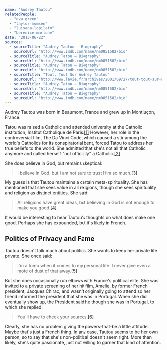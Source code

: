 ```yaml
---
name: "Audrey Tautou"
relatedPeople:
  - "eva-green"
  - "taylor-momsen"
  - "luisana-lopilato"
  - "berenice-marlohe"
date: "2013-06-22"
sources:
  - sourceTitle: "Audrey Tautou – Biography"
    sourceUrl: "http://www.imdb.com/name/nm0851582/bio"
  - sourceTitle: "Audrey Tatou – Biography"
    sourceUrl: "http://www.imdb.com/name/nm0851582/bio"
  - sourceTitle: "Audrey Tatou – Biography"
    sourceUrl: "http://www.imdb.com/name/nm0851582/bio"
  - sourceTitle: "Tout, Tout Sur Audrey Tautou"
    sourceUrl: "http://www.lavie.fr/archives/2001/09/27/tout-tout-sur-audrey-tautou,3743303.php"
  - sourceTitle: "Audrey Tatou – Biography"
    sourceUrl: "http://www.imdb.com/name/nm0851582/bio"
  - sourceTitle: "Audrey Tatou – Biography"
    sourceUrl: "http://www.imdb.com/name/nm0851582/bio"
---
```


Audrey Tautou was born in Beaumont, France and grew up in Montluçon, France.

Tatou was raised a Catholic and attended university at the Catholic institution, Institut Catholique de Paris.<a class="source-citation" href="http://www.imdb.com/name/nm0851582/bio" title="Audrey Tautou – Biography">[1]</a> However, her role in the controversial film, The Da Vinci Code, which caused a stir among the world's Catholics for its conspiratorial bent, forced Tatou to address her true beliefs to the world. She admitted that she's not all that Catholic anymore and called herself "not officially" a Catholic.<a class="source-citation" href="http://www.imdb.com/name/nm0851582/bio" title="Audrey Tatou – Biography">[2]</a>

She does believe in God, but remains skeptical:

>I believe in God, but I am not sure to trust Him so much.<a class="source-citation" href="http://www.imdb.com/name/nm0851582/bio" title="Audrey Tatou – Biography">[3]</a>

My guess is that Tautou maintains a certain meta-spirituality. She has mentioned that she sees value in all religions, though she sees spirituality and religion as distinct entities. She said:

>All religions have great ideas, but believing in God is not enough to make you good.<a class="source-citation" href="http://www.lavie.fr/archives/2001/09/27/tout-tout-sur-audrey-tautou,3743303.php" title="Tout, Tout Sur Audrey Tautou">[4]</a>

It would be interesting to hear Tautou's thoughts on what does make one good. Perhaps she has expounded, but it's likely in French.


## Politics of Privacy and Fame

Tautou doesn't talk much about politics. She wants to keep her private life private. She once said:

>I'm a tomb when it comes to my personal life. I never give even a mote of dust of that away.<a class="source-citation" href="http://www.imdb.com/name/nm0851582/bio" title="Audrey Tatou – Biography">[5]</a>

But she does occasionally rub elbows with France's political elite. She was invited to a private screening of her hit film, Amelie, by former French president, Jacques Chirac, and wasn't originally going to attend so her friend informed the president that she was in Portugal. When she did eventually show up, the President said he though she was in Portugal, to which she replied:

>You'll have to check your sources.<a class="source-citation" href="http://www.imdb.com/name/nm0851582/bio" title="Audrey Tatou – Biography">[6]</a>

Clearly, she has no problem giving the powers-that-be a little attitude. Maybe that's just a French thing. In any case, Tautou seems to be her own person, so to say that she's non-political doesn't seem right. More than likely, she's quite passionate, just not willing to garner that kind of attention.